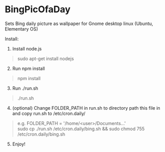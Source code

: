 # BingPicOfaDay
Sets Bing daily picture as wallpaper for Gnome desktop linux (Ubuntu, Elementary OS) 

Install:

1. Install node.js
> sudo apt-get install nodejs
2. Run npm install
> npm install
3. Run ./run.sh
> ./run.sh
4. (optional) Change FOLDER_PATH in run.sh to directory path this file in and copy run.sh to /etc/cron.daily/
> e.g. FOLDER_PATH = '/home/\<user\>/Documents...'
<br> sudo cp ./run.sh /etc/cron.daily/bing.sh && sudo chmod 755 /etc/cron.daily/bing.sh
5. Enjoy!
